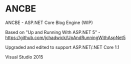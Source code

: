 # ANCBE

ANCBE - ASP.NET Core Blog Engine (WIP)

Based on "Up and Running With ASP.NET 5" - https://github.com/jchadwick/UpAndRunningWithAspNet5

Upgraded and edited to support ASP.NET/.NET Core 1.1

Visual Studio 2015

